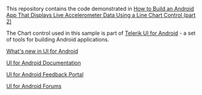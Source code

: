 This repository contains the code demonstrated in [How to Build an Android App That Displays Live Accelerometer Data Using a Line Chart Control (part 2)](http://blogs.telerik.com/androidteam/posts/14-04-08/how-to-build-an-android-app-that-displays-live-accelerometer-data-using-a-line-chart-control-part-2)

The Chart control used in this sample is part of [Telerik UI for Android](http://www.telerik.com/android-ui) -  a set of tools for building Android applications. 

[What's new in UI for Android](http://www.telerik.com/support/whats-new/android-ui/release-history)

[UI for Android Documentation](http://docs.telerik.com/devtools/android)

[UI for Android Feedback Portal](http://feedback.telerik.com/Project/158)

[UI for Android Forums](http://www.telerik.com/forums/android)